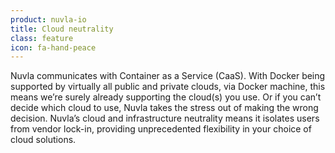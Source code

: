 ```yaml
---
product: nuvla-io
title: Cloud neutrality
class: feature
icon: fa-hand-peace
---
```


Nuvla communicates with Container as a Service (CaaS). With Docker being supported by virtually all public and private clouds, via Docker machine, this means we’re surely already supporting the cloud(s) you use. Or if you can’t decide which cloud to use, Nuvla takes the stress out of making the wrong decision. Nuvla’s cloud and infrastructure neutrality means it isolates users from vendor lock-in, providing unprecedented flexibility in your choice of cloud solutions.
